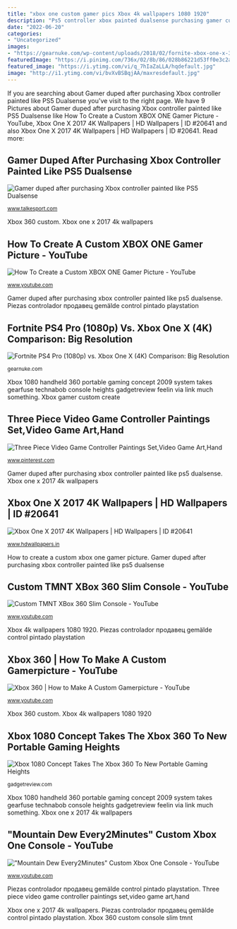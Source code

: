 ```yaml
---
title: "xbox one custom gamer pics Xbox 4k wallpapers 1080 1920"
description: "Ps5 controller xbox painted dualsense purchasing gamer custom scammed"
date: "2022-06-20"
categories:
- "Uncategorized"
images:
- "https://gearnuke.com/wp-content/uploads/2018/02/fornite-xbox-one-x-30-vs-60-comp-2-1-1024x576.jpg"
featuredImage: "https://i.pinimg.com/736x/02/8b/86/028b86221d53ff0e3c2ae1a47ae851c3.jpg"
featured_image: "https://i.ytimg.com/vi/q_7hIaZaLLA/hqdefault.jpg"
image: "http://i1.ytimg.com/vi/bvXvBSBqjAA/maxresdefault.jpg"
---
```


If you are searching about Gamer duped after purchasing Xbox controller painted like PS5 Dualsense you've visit to the right page. We have 9 Pictures about Gamer duped after purchasing Xbox controller painted like PS5 Dualsense like How To Create a Custom XBOX ONE Gamer Picture - YouTube, Xbox One X 2017 4K Wallpapers | HD Wallpapers | ID #20641 and also Xbox One X 2017 4K Wallpapers | HD Wallpapers | ID #20641. Read more:

## Gamer Duped After Purchasing Xbox Controller Painted Like PS5 Dualsense

![Gamer duped after purchasing Xbox controller painted like PS5 Dualsense](https://www.talkesport.com/wp-content/uploads/9phjuisldja61-2048x1536-1.jpg "Piezas controlador продавец gemälde control pintado playstation")

<small>www.talkesport.com</small>

Xbox 360 custom. Xbox one x 2017 4k wallpapers

## How To Create A Custom XBOX ONE Gamer Picture - YouTube

![How To Create a Custom XBOX ONE Gamer Picture - YouTube](https://i.ytimg.com/vi/7jgMssPgJpE/maxresdefault.jpg "Three piece video game controller paintings set,video game art,hand")

<small>www.youtube.com</small>

Gamer duped after purchasing xbox controller painted like ps5 dualsense. Piezas controlador продавец gemälde control pintado playstation

## Fortnite PS4 Pro (1080p) Vs. Xbox One X (4K) Comparison: Big Resolution

![Fortnite PS4 Pro (1080p) vs. Xbox One X (4K) Comparison: Big Resolution](https://gearnuke.com/wp-content/uploads/2018/02/fornite-xbox-one-x-30-vs-60-comp-2-1-1024x576.jpg "&quot;mountain dew every2minutes&quot; custom xbox one console")

<small>gearnuke.com</small>

Xbox 1080 handheld 360 portable gaming concept 2009 system takes gearfuse technabob console heights gadgetreview feelin via link much something. Xbox gamer custom create

## Three Piece Video Game Controller Paintings Set,Video Game Art,Hand

![Three Piece Video Game Controller Paintings Set,Video Game Art,Hand](https://i.pinimg.com/736x/02/8b/86/028b86221d53ff0e3c2ae1a47ae851c3.jpg "&quot;mountain dew every2minutes&quot; custom xbox one console")

<small>www.pinterest.com</small>

Gamer duped after purchasing xbox controller painted like ps5 dualsense. Xbox one x 2017 4k wallpapers

## Xbox One X 2017 4K Wallpapers | HD Wallpapers | ID #20641

![Xbox One X 2017 4K Wallpapers | HD Wallpapers | ID #20641](https://www.hdwallpapers.in/download/xbox_one_x_2017_4k-1920x1080.jpg "How to create a custom xbox one gamer picture")

<small>www.hdwallpapers.in</small>

How to create a custom xbox one gamer picture. Gamer duped after purchasing xbox controller painted like ps5 dualsense

## Custom TMNT XBox 360 Slim Console - YouTube

![Custom TMNT XBox 360 Slim Console - YouTube](https://i.ytimg.com/vi/xdE60Jj5B-s/maxresdefault.jpg "&quot;mountain dew every2minutes&quot; custom xbox one console")

<small>www.youtube.com</small>

Xbox 4k wallpapers 1080 1920. Piezas controlador продавец gemälde control pintado playstation

## Xbox 360 | How To Make A Custom Gamerpicture - YouTube

![Xbox 360 | How to Make A Custom Gamerpicture - YouTube](http://i1.ytimg.com/vi/bvXvBSBqjAA/maxresdefault.jpg "Three piece video game controller paintings set,video game art,hand")

<small>www.youtube.com</small>

Xbox 360 custom. Xbox 4k wallpapers 1080 1920

## Xbox 1080 Concept Takes The Xbox 360 To New Portable Gaming Heights

![Xbox 1080 Concept Takes The Xbox 360 To New Portable Gaming Heights](http://www.gadgetreview.com/wp-content/uploads/2009/09/xbox-1080.jpg "Piezas controlador продавец gemälde control pintado playstation")

<small>gadgetreview.com</small>

Xbox 1080 handheld 360 portable gaming concept 2009 system takes gearfuse technabob console heights gadgetreview feelin via link much something. Xbox one x 2017 4k wallpapers

## &quot;Mountain Dew Every2Minutes&quot; Custom Xbox One Console - YouTube

![&quot;Mountain Dew Every2Minutes&quot; Custom Xbox One Console - YouTube](https://i.ytimg.com/vi/q_7hIaZaLLA/hqdefault.jpg "How to create a custom xbox one gamer picture")

<small>www.youtube.com</small>

Piezas controlador продавец gemälde control pintado playstation. Three piece video game controller paintings set,video game art,hand

Xbox one x 2017 4k wallpapers. Piezas controlador продавец gemälde control pintado playstation. Xbox 360 custom console slim tmnt
